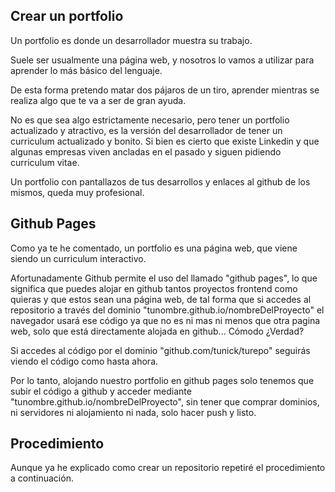 ## Crear un portfolio

Un portfolio es donde un desarrollador muestra su trabajo.

Suele ser usualmente una página web, y nosotros lo vamos a utilizar para aprender lo más básico del lenguaje.

De esta forma pretendo matar dos pájaros de un tiro, aprender mientras se realiza algo que te va a ser de gran ayuda.

No es que sea algo estrictamente necesario, pero tener un portfolio actualizado y atractivo, es la versión del desarrollador
de tener un curriculum actualizado y bonito. Si bien es cierto que existe Linkedin y que algunas empresas viven ancladas en el pasado
y siguen pidiendo curriculum vitae.

Un portfolio con pantallazos de tus desarrollos y enlaces al github de los mismos, queda muy profesional.

## Github Pages

Como ya te he comentado, un portfolio es una página web, que viene siendo un curriculum interactivo.

Afortunadamente Github permite el uso del llamado "github pages", lo que significa que puedes alojar en github tantos proyectos frontend como quieras
y que estos sean una página web, de tal forma que si accedes al repositorio a través del dominio "tunombre.github.io/nombreDelProyecto" el navegador usará ese código ya que
no es ni mas ni menos que otra pagina web, solo que está directamente alojada en github... Cómodo ¿Verdad?

Si accedes al código por el dominio "github.com/tunick/turepo" seguirás viendo el código como hasta ahora.

Por lo tanto, alojando nuestro portfolio en github pages solo tenemos que subir el código a github y acceder mediante "tunombre.github.io/nombreDelProyecto", sin tener que
comprar dominios, ni servidores ni alojamiento ni nada, solo hacer push y listo.

## Procedimiento

Aunque ya he explicado como crear un repositorio repetiré el procedimiento a continuación.
